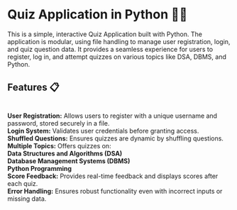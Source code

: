 # Quiz Application in Python 🧠🎯
This is a simple, interactive Quiz Application built with Python. The application is modular, using file handling to manage user registration, login, and quiz question data. It provides a seamless experience for users to register, log in, and attempt quizzes on various topics like DSA, DBMS, and Python.

<h2>Features 📋</h2><br>
<b>User Registration:</b> Allows users to register with a unique username and password, stored securely in a file.<br>
<b>Login System:</b> Validates user credentials before granting access.<br>
<b>Shuffled Questions:</b> Ensures quizzes are dynamic by shuffling questions.<br>
<b>Multiple Topics:</b> Offers quizzes on:<br>
<b>Data Structures and Algorithms (DSA)</b><br>
<b>Database Management Systems (DBMS)</b><br>
<b>Python Programming</b><br>
<b>Score Feedback:</b> Provides real-time feedback and displays scores after each quiz.<br>
<b>Error Handling:</b> Ensures robust functionality even with incorrect inputs or missing data.<br>
